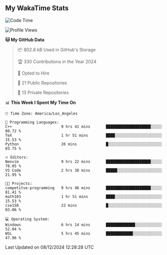 ## My WakaTime Stats
<!--START_SECTION:waka-->
![Code Time](http://img.shields.io/badge/Code%20Time-189%20hrs%2033%20mins-blue)

![Profile Views](http://img.shields.io/badge/Profile%20Views-0-blue)

**🐱 My GitHub Data** 

> 📦 802.8 kB Used in GitHub's Storage 
 > 
> 🏆 330 Contributions in the Year 2024
 > 
> 💼 Opted to Hire
 > 
> 📜 21 Public Repositories 
 > 
> 🔑 13 Private Repositories 
 > 
📊 **This Week I Spent My Time On** 

```text
🕑︎ Time Zone: America/Los_Angeles

💬 Programming Languages: 
C++                      9 hrs 41 mins       ████████████████████░░░░░   80.72 % 
TeX                      1 hr 51 mins        ████░░░░░░░░░░░░░░░░░░░░░   15.53 % 
Python                   26 mins             █░░░░░░░░░░░░░░░░░░░░░░░░   03.75 % 

🔥 Editors: 
Neovim                   9 hrs 22 mins       ████████████████████░░░░░   78.05 % 
VS Code                  2 hrs 38 mins       █████░░░░░░░░░░░░░░░░░░░░   21.95 % 

🐱‍💻 Projects: 
competitve-programming   9 hrs 46 mins       ████████████████████░░░░░   81.41 % 
math103                  1 hr 51 mins        ████░░░░░░░░░░░░░░░░░░░░░   15.53 % 
cse158                   22 mins             █░░░░░░░░░░░░░░░░░░░░░░░░   03.06 % 

💻 Operating System: 
Windows                  6 hrs 14 mins       █████████████░░░░░░░░░░░░   52.04 % 
WSL                      5 hrs 45 mins       ████████████░░░░░░░░░░░░░   47.96 % 
```


 Last Updated on 08/12/2024 12:28:28 UTC
<!--END_SECTION:waka-->
